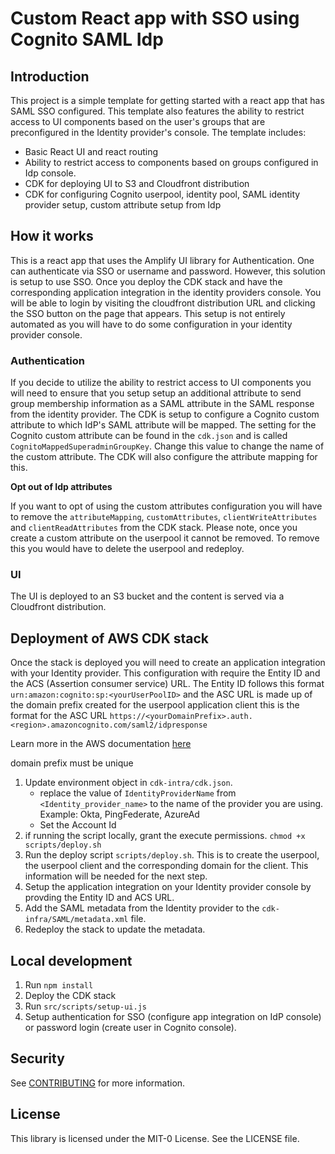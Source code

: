 # Custom React app with SSO using Cognito SAML Idp

## Introduction

This project is a simple template for getting started with a react app that has SAML SSO configured. This template also features the ability to restrict access to UI components based on the user's groups that are preconfigured in the Identity provider's console. The template includes:

- Basic React UI and react routing
- Ability to restrict access to components based on groups configured in Idp console.
- CDK for deploying UI to S3 and Cloudfront distribution
- CDK for configuring Cognito userpool, identity pool, SAML identity provider setup, custom attribute setup from Idp

## How it works

This is a react app that uses the Amplify UI library for Authentication. One can authenticate via SSO or username and password. However, this solution is setup to use SSO. Once you deploy the CDK stack and have the corresponding application integration in the identity providers console. You will be able to login by visiting the cloudfront distribution URL and clicking the SSO button on the page that appears. This setup is not entirely automated as you will have to do some configuration in your identity provider console.

### Authentication

If you decide to utilize the ability to restrict access to UI components you will need to ensure that you setup setup an additional attribute to send group membership information as a SAML attribute in the SAML response from the identity provider. The CDK is setup to configure a Cognito custom attribute to which IdP's SAML attribute will be mapped. The setting for the Cognito custom attribute can be found in the `cdk.json` and is called `CognitoMappedSuperadminGroupKey`. Change this value to change the name of the custom attribute. The CDK will also configure the attribute mapping for this.


**Opt out of Idp attributes**

If you want to opt of using the custom attributes configuration you will have to remove the `attributeMapping`, `customAttributes`, `clientWriteAttributes` and `clientReadAttributes` from the CDK stack. Please note, once you create a custom attribute on the userpool it cannot be removed. To remove this you would have to delete the userpool and redeploy.

### UI

The UI is deployed to an S3 bucket and the content is served via a Cloudfront distribution.

## Deployment of AWS CDK stack

Once the stack is deployed you will need to create an application integration with your Identity provider. This configuration with require the Entity ID and the ACS (Assertion consumer service) URL. The Entity ID follows this format `urn:amazon:cognito:sp:<yourUserPoolID>` and the ASC URL is made up of the domain prefix created for the userpool application client this is the format for the ASC URL `https://<yourDomainPrefix>.auth.<region>.amazoncognito.com/saml2/idpresponse`

Learn more in the AWS documentation [here](https://docs.aws.amazon.com/cognito/latest/developerguide/cognito-user-pools-saml-idp.html)

domain prefix must be unique

1. Update environment object in `cdk-intra/cdk.json`.
	- replace the value of `IdentityProviderName` from `<Identity_provider_name>` to the name of the provider you are using. Example: Okta, PingFederate, AzureAd
	- Set the Account Id
2. if running the script locally, grant the execute permissions. `chmod +x scripts/deploy.sh`
3. Run the deploy script `scripts/deploy.sh`. This is to create the userpool, the userpool client and the corresponding domain for the client. This information will be needed for the next step.
4. Setup the application integration on your Identity provider console by provding the Entity ID and ACS URL.
5. Add the SAML metadata from the Identity provider to the `cdk-infra/SAML/metadata.xml` file.
6. Redeploy the stack to update the metadata.

## Local development

1. Run `npm install`
2. Deploy the CDK stack
3. Run  `src/scripts/setup-ui.js`
2. Setup authentication for SSO (configure app integration on IdP console) or password login (create user in Cognito console). 

## Security

See [CONTRIBUTING](CONTRIBUTING.md#security-issue-notifications) for more information.

## License

This library is licensed under the MIT-0 License. See the LICENSE file.
